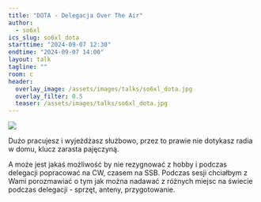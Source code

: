 ```yaml
---
title: "DOTA - Delegacja Over The Air"
author: 
  - so6xl
ics_slug: so6xl_dota
starttime: "2024-09-07 12:30"
endtime: "2024-09-07 14:00"
layout: talk
tagline: ""
room: c
header:
  overlay_image: /assets/images/talks/so6xl_dota.jpg
  overlay_filter: 0.5
  teaser: /assets/images/talks/so6xl_dota.jpg
---
```


![](/assets/images/talks/so6xl_dota.jpg)

Dużo pracujesz i wyjeżdżasz służbowo, przez to prawie nie dotykasz radia w domu, klucz zarasta pajęczyną. 

A może jest jakaś możliwość by nie rezygnować z hobby i podczas delegacji popracować na CW, czasem na SSB. Podczas sesji chciałbym z Wami porozmawiać o tym jak można nadawać z różnych miejsc na świecie podczas delegacji - sprzęt, anteny, przygotowanie.